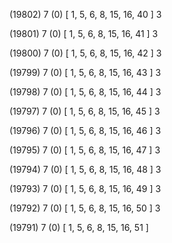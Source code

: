 (19802) 7 (0) [ 1, 5, 6, 8, 15, 16, 40 ] 3 


(19801) 7 (0) [ 1, 5, 6, 8, 15, 16, 41 ] 3 


(19800) 7 (0) [ 1, 5, 6, 8, 15, 16, 42 ] 3 


(19799) 7 (0) [ 1, 5, 6, 8, 15, 16, 43 ] 3 


(19798) 7 (0) [ 1, 5, 6, 8, 15, 16, 44 ] 3 


(19797) 7 (0) [ 1, 5, 6, 8, 15, 16, 45 ] 3 


(19796) 7 (0) [ 1, 5, 6, 8, 15, 16, 46 ] 3 


(19795) 7 (0) [ 1, 5, 6, 8, 15, 16, 47 ] 3 


(19794) 7 (0) [ 1, 5, 6, 8, 15, 16, 48 ] 3 


(19793) 7 (0) [ 1, 5, 6, 8, 15, 16, 49 ] 3 


(19792) 7 (0) [ 1, 5, 6, 8, 15, 16, 50 ] 3 


(19791) 7 (0) [ 1, 5, 6, 8, 15, 16, 51 ]  

